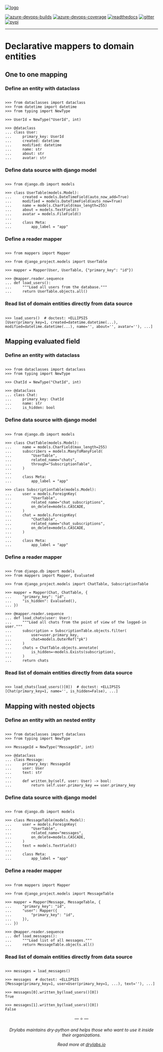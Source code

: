[![logo](https://raw.githubusercontent.com/dry-python/brand/master/logo/mappers.png)](https://github.com/dry-python/mappers)

[![azure-devops-builds](https://img.shields.io/azure-devops/build/dry-python/mappers/1?style=flat-square)](https://dev.azure.com/dry-python/mappers/_build/latest?definitionId=1&branchName=master)
[![azure-devops-coverage](https://img.shields.io/azure-devops/coverage/dry-python/mappers/1?style=flat-square)](https://dev.azure.com/dry-python/mappers/_build/latest?definitionId=1&branchName=master)
[![readthedocs](https://img.shields.io/readthedocs/mappers?style=flat-square)](https://mappers.readthedocs.io/en/latest/?badge=latest)
[![gitter](https://img.shields.io/gitter/room/dry-python/mappers?style=flat-square)](https://gitter.im/dry-python/mappers)
[![pypi](https://img.shields.io/pypi/v/mappers?style=flat-square)](https://pypi.python.org/pypi/mappers/)

---

# Declarative mappers to domain entities

## One to one mapping

### Define an entity with dataclass

```pycon

>>> from dataclasses import dataclass
>>> from datetime import datetime
>>> from typing import NewType

>>> UserId = NewType("UserId", int)

>>> @dataclass
... class User:
...     primary_key: UserId
...     created: datetime
...     modified: datetime
...     name: str
...     about: str
...     avatar: str

```

### Define data source with django model

```pycon

>>> from django.db import models

>>> class UserTable(models.Model):
...     created = models.DateTimeField(auto_now_add=True)
...     modified = models.DateTimeField(auto_now=True)
...     name = models.CharField(max_length=255)
...     about = models.TextField()
...     avatar = models.FileField()
...
...     class Meta:
...         app_label = "app"

```

### Define a reader mapper

```pycon

>>> from mappers import Mapper

>>> from django_project.models import UserTable

>>> mapper = Mapper(User, UserTable, {"primary_key": "id"})

>>> @mapper.reader.sequence
... def load_users():
...     """Load all users from the database."""
...     return UserTable.objects.all()

```

### Read list of domain entities directly from data source

```pycon

>>> load_users()  # doctest: +ELLIPSIS
[User(primary_key=1, created=datetime.datetime(...), modified=datetime.datetime(...), name='', about='', avatar=''), ...]

```

## Mapping evaluated field

### Define an entity with dataclass

```pycon

>>> from dataclasses import dataclass
>>> from typing import NewType

>>> ChatId = NewType("ChatId", int)

>>> @dataclass
... class Chat:
...     primary_key: ChatId
...     name: str
...     is_hidden: bool

```

### Define data source with django model

```pycon

>>> from django.db import models

>>> class ChatTable(models.Model):
...     name = models.CharField(max_length=255)
...     subscribers = models.ManyToManyField(
...         "UserTable",
...         related_name="chats",
...         through="SubscriptionTable",
...     )
...
...     class Meta:
...         app_label = "app"

>>> class SubscriptionTable(models.Model):
...     user = models.ForeignKey(
...         "UserTable",
...         related_name="chat_subscriptions",
...         on_delete=models.CASCADE,
...     )
...     chat = models.ForeignKey(
...         "ChatTable",
...         related_name="chat_subscriptions",
...         on_delete=models.CASCADE,
...     )
...
...     class Meta:
...         app_label = "app"

```

### Define a reader mapper

```pycon

>>> from django.db import models
>>> from mappers import Mapper, Evaluated

>>> from django_project.models import ChatTable, SubscriptionTable

>>> mapper = Mapper(Chat, ChatTable, {
...     "primary_key": "id",
...     "is_hidden": Evaluated(),
... })

>>> @mapper.reader.sequence
... def load_chats(user: User):
...     """Load all chats from the point of view of the logged-in user."""
...     subscription = SubscriptionTable.objects.filter(
...         user=user.primary_key,
...         chat=models.OuterRef("pk")
...     )
...     chats = ChatTable.objects.annotate(
...         is_hidden=~models.Exists(subscription),
...     )
...     return chats

```

### Read list of domain entities directly from data source

```pycon

>>> load_chats(load_users()[0])  # doctest: +ELLIPSIS
[Chat(primary_key=1, name='', is_hidden=False), ...]

```

## Mapping with nested objects

### Define an entity with an nested entity

```pycon

>>> from dataclasses import dataclass
>>> from typing import NewType

>>> MessageId = NewType("MessageId", int)

>>> @dataclass
... class Message:
...     primary_key: MessageId
...     user: User
...     text: str
...
...     def written_by(self, user: User) -> bool:
...         return self.user.primary_key == user.primary_key

```

### Define data source with django model

```pycon

>>> from django.db import models

>>> class MessageTable(models.Model):
...     user = models.ForeignKey(
...         "UserTable",
...         related_name="messages",
...         on_delete=models.CASCADE,
...     )
...     text = models.TextField()
...
...     class Meta:
...         app_label = "app"

```

### Define a reader mapper

```pycon

>>> from mappers import Mapper

>>> from django_project.models import MessageTable

>>> mapper = Mapper(Message, MessageTable, {
...     "primary_key": "id",
...     "user": Mapper({
...         "primary_key": "id",
...     }),
... })

>>> @mapper.reader.sequence
... def load_messages():
...     """Load list of all messages."""
...     return MessageTable.objects.all()

```

### Read list of domain entities directly from data source

```pycon

>>> messages = load_messages()

>>> messages  # doctest: +ELLIPSIS
[Message(primary_key=1, user=User(primary_key=1, ...), text=''), ...]

>>> messages[0].written_by(load_users()[0])
True

>>> messages[1].written_by(load_users()[0])
False

```

<p align="center">&mdash; ⭐️ &mdash;</p>
<p align="center"><i>Drylabs maintains dry-python and helps those who want to use it inside their organizations.</i></p>
<p align="center"><i>Read more at <a href="https://drylabs.io">drylabs.io</a></i></p>
